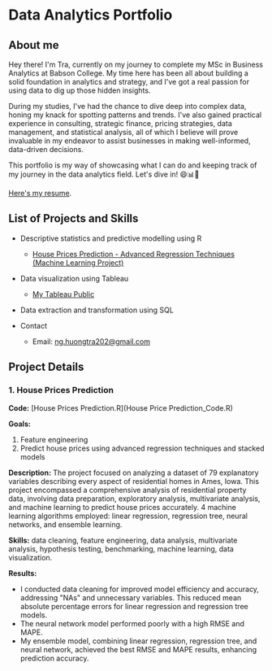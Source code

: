 # Data Analytics Portfolio
<a name="about"></a>
## About me

Hey there! I'm Tra, currently on my journey to complete my MSc in Business Analytics at Babson College. My time here has been all about building a solid foundation in analytics and strategy, and I've got a real passion for using data to dig up those hidden insights.

During my studies, I've had the chance to dive deep into complex data, honing my knack for spotting patterns and trends. I've also gained practical experience in consulting, strategic finance, pricing strategies, data management, and statistical analysis, all of which I believe will prove invaluable in my endeavor to assist businesses in making well-informed, data-driven decisions.

This portfolio is my way of showcasing what I can do and keeping track of my journey in the data analytics field. Let's dive in! 😄📊🚀

[Here's my resume](Tra-Nguyen_Resume.pdf).

## List of Projects and Skills

- Descriptive statistics and predictive modelling using R
  - [House Prices Prediction - Advanced Regression Techniques (Machine Learning Project)](#houseprice)

- Data visualization using Tableau
  - [My Tableau Public](https://public.tableau.com/app/profile/tra.nguyen4620)
 
- Data extraction and transformation using SQL

- Contact
  - Email: ng.huongtra202@gmail.com

## Project Details
<a name="houseprice"></a>
### 1. House Prices Prediction
**Code:** [House Prices Prediction.R](House Price Prediction_Code.R)

**Goals:** 
1. Feature engineering
2. Predict house prices using advanced regression techniques and stacked models

**Description:** The project focused on analyzing a dataset of 79 explanatory variables describing every aspect of residential homes in Ames, Iowa. This project encompassed a comprehensive analysis of residential property data, involving data preparation, exploratory analysis, multivariate analysis, and machine learning to predict house prices accurately.
4 machine learning algorithms employed: linear regression, regression tree, neural networks, and ensemble learning.

**Skills:** data cleaning, feature engineering, data analysis, multivariate analysis, hypothesis testing, benchmarking, machine learning, data visualization.

**Results:** 
- I conducted data cleaning for improved model efficiency and accuracy, addressing "NAs" and unnecessary variables. This reduced mean absolute percentage errors for linear regression and regression tree models.
- The neural network model performed poorly with a high RMSE and MAPE.
- My ensemble model, combining linear regression, regression tree, and neural network, achieved the best RMSE and MAPE results, enhancing prediction accuracy.
